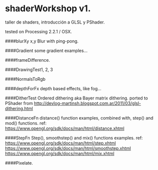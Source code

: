 # shaderWorkshop v1.
taller de shaders, introducción a GLSL y PShader.

tested on Processing 2.2.1 / OSX.

####blurXy
x,y Blur with ping-pong.

####Gradient
some gradient examples...

####frameDifference.

####DrawingTest1, 2, 3

####NormalsToRgb

####depthForFx
depth based effects, like fog...

####DitherTest
Ordered dithering aka Bayer matrix dithering. 
ported to PShader from http://devlog-martinsh.blogspot.com.ar/2011/03/glsl-dithering.html

####DistanceFn
distance() function examples, combined with, step() and mod() functions.
ref: https://www.opengl.org/sdk/docs/man/html/distance.xhtml

####StepFn
Step(), smoothstep() and mix() functions examples.
ref: https://www.opengl.org/sdk/docs/man/html/step.xhtml
https://www.opengl.org/sdk/docs/man/html/smoothstep.xhtml
https://www.opengl.org/sdk/docs/man/html/mix.xhtml

####Pixelate.
